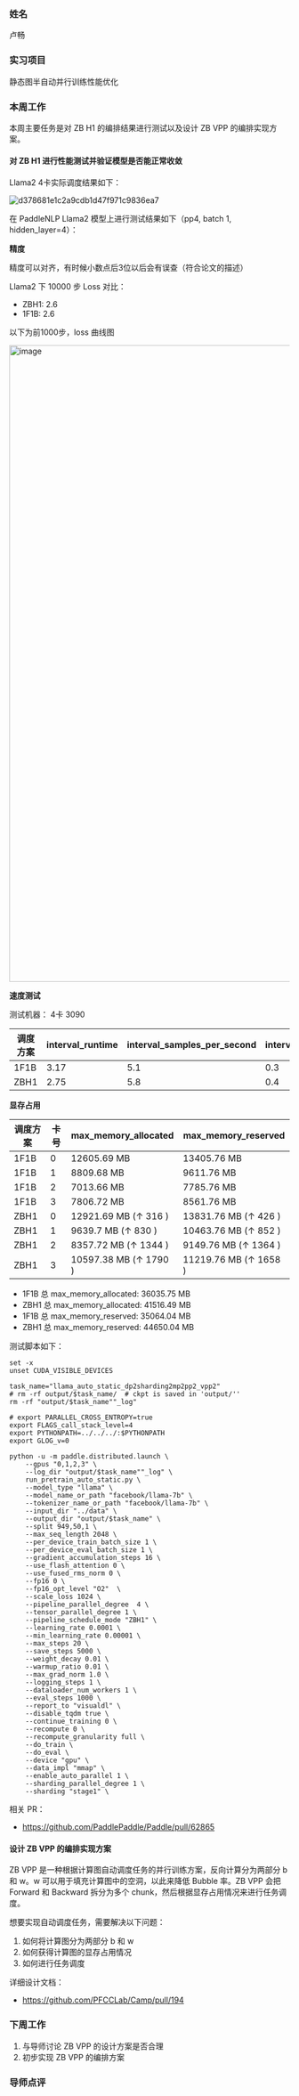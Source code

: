 ### 姓名

卢畅

### 实习项目

静态图半自动并行训练性能优化

### 本周工作

本周主要任务是对 ZB H1 的编排结果进行测试以及设计 ZB VPP 的编排实现方案。

#### 对 ZB H1 进行性能测试并验证模型是否能正常收敛



Llama2 4卡实际调度结果如下：

![d378681e1c2a9cdb1d47f971c9836ea7](https://github.com/PaddlePaddle/Paddle/assets/55493212/5c9a9c52-6ea8-4c21-85fc-c02e7ca36f52)


在 PaddleNLP Llama2 模型上进行测试结果如下（pp4, batch 1, hidden_layer=4）：

**精度**

 精度可以对齐，有时候小数点后3位以后会有误查（符合论文的描述）

Llama2 下 10000 步 Loss 对比：

- ZBH1: 2.6
- 1F1B: 2.6

以下为前1000步，loss 曲线图

<img width="1144" alt="image" src="https://github.com/PaddlePaddle/Paddle/assets/55493212/61f24b15-4fea-4e6f-a852-9996a547019a">




**速度测试**

测试机器： 4卡 3090

| 调度方案 | interval_runtime | interval_samples_per_second | interval_steps_per_second |
| - | - | - | - |
| 1F1B | 3.17 | 5.1 | 0.3 |
| ZBH1 | 2.75 | 5.8 | 0.4 |


**显存占用**

| 调度方案 | 卡号 | max_memory_allocated | max_memory_reserved |
| - | - | - | - |
| 1F1B | 0 | 12605.69 MB | 13405.76 MB |
| 1F1B | 1 | 8809.68 MB | 9611.76 MB |
| 1F1B | 2 | 7013.66 MB | 7785.76 MB |
| 1F1B | 3 | 7806.72 MB | 8561.76 MB |
| ZBH1 | 0 | 12921.69 MB (↑ 316 )| 13831.76 MB (↑ 426 )|
| ZBH1 | 1 | 9639.7 MB (↑ 830 )| 10463.76 MB (↑ 852 )|
| ZBH1 | 2 | 8357.72 MB (↑ 1344 )| 9149.76 MB (↑ 1364 )|
| ZBH1 | 3 | 10597.38 MB (↑ 1790 )| 11219.76 MB (↑ 1658 )|


- 1F1B 总 max_memory_allocated: 36035.75 MB
- ZBH1 总 max_memory_allocated: 41516.49 MB
- 1F1B 总 max_memory_reserved: 35064.04 MB
- ZBH1 总 max_memory_reserved: 44650.04 MB


测试脚本如下：

```
set -x
unset CUDA_VISIBLE_DEVICES

task_name="llama_auto_static_dp2sharding2mp2pp2_vpp2"
# rm -rf output/$task_name/  # ckpt is saved in 'output/''
rm -rf "output/$task_name""_log"

# export PARALLEL_CROSS_ENTROPY=true
export FLAGS_call_stack_level=4
export PYTHONPATH=../../../:$PYTHONPATH
export GLOG_v=0

python -u -m paddle.distributed.launch \
    --gpus "0,1,2,3" \
    --log_dir "output/$task_name""_log" \
    run_pretrain_auto_static.py \
    --model_type "llama" \
    --model_name_or_path "facebook/llama-7b" \
    --tokenizer_name_or_path "facebook/llama-7b" \
    --input_dir "../data" \
    --output_dir "output/$task_name" \
    --split 949,50,1 \
    --max_seq_length 2048 \
    --per_device_train_batch_size 1 \
    --per_device_eval_batch_size 1 \
    --gradient_accumulation_steps 16 \
    --use_flash_attention 0 \
    --use_fused_rms_norm 0 \
    --fp16 0 \
    --fp16_opt_level "O2"  \
    --scale_loss 1024 \
    --pipeline_parallel_degree  4 \
    --tensor_parallel_degree 1 \
    --pipeline_schedule_mode "ZBH1" \
    --learning_rate 0.0001 \
    --min_learning_rate 0.00001 \
    --max_steps 20 \
    --save_steps 5000 \
    --weight_decay 0.01 \
    --warmup_ratio 0.01 \
    --max_grad_norm 1.0 \
    --logging_steps 1 \
    --dataloader_num_workers 1 \
    --eval_steps 1000 \
    --report_to "visualdl" \
    --disable_tqdm true \
    --continue_training 0 \
    --recompute 0 \
    --recompute_granularity full \
    --do_train \
    --do_eval \
    --device "gpu" \
    --data_impl "mmap" \
    --enable_auto_parallel 1 \
    --sharding_parallel_degree 1 \
    --sharding "stage1" \
```

相关 PR：

- https://github.com/PaddlePaddle/Paddle/pull/62865

#### 设计 ZB VPP 的编排实现方案

ZB VPP 是一种根据计算图自动调度任务的并行训练方案，反向计算分为两部分 b 和 w。w 可以用于填充计算图中的空洞，以此来降低 Bubble 率。ZB VPP 会把 Forward 和 Backward 拆分为多个 chunk，然后根据显存占用情况来进行任务调度。

想要实现自动调度任务，需要解决以下问题：

1. 如何将计算图分为两部分 b 和 w
2. 如何获得计算图的显存占用情况
3. 如何进行任务调度

详细设计文档：

- https://github.com/PFCCLab/Camp/pull/194

### 下周工作

1. 与导师讨论 ZB VPP 的设计方案是否合理
2. 初步实现 ZB VPP 的编排方案


### 导师点评